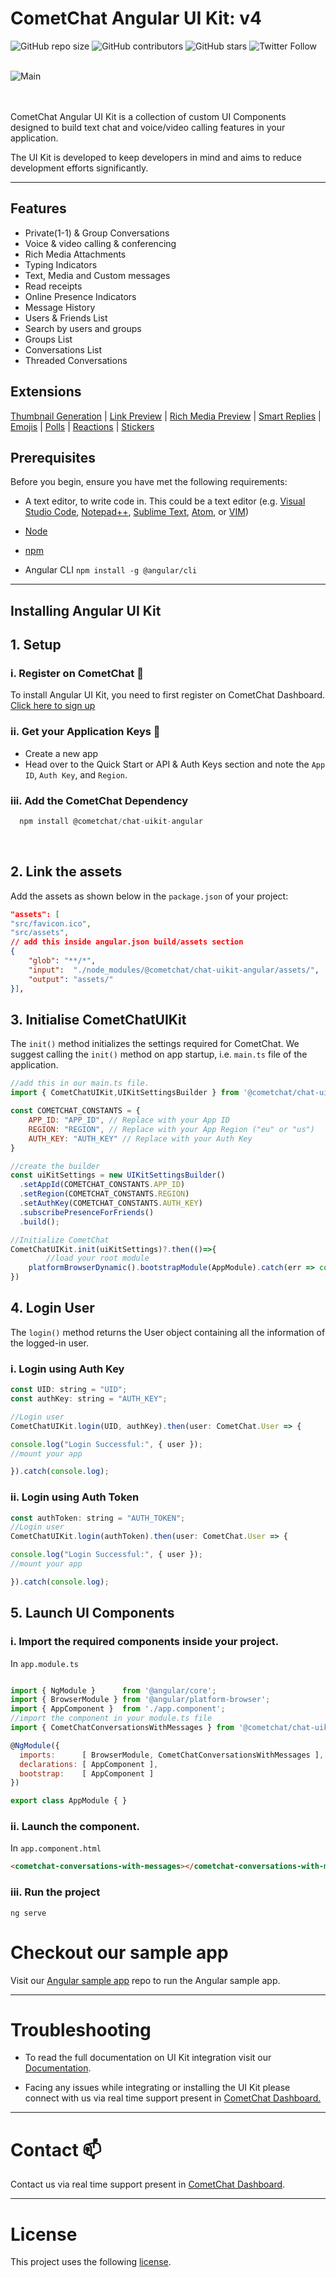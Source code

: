 # CometChat Angular UI Kit: v4

![GitHub repo size](https://img.shields.io/github/repo-size/cometchat-pro/javascript-angular-chat-ui-kit)
![GitHub contributors](https://img.shields.io/github/contributors/cometchat-pro/javascript-angular-chat-ui-kit)
![GitHub stars](https://img.shields.io/github/stars/cometchat-pro/javascript-angular-chat-ui-kit?style=social)
![Twitter Follow](https://img.shields.io/twitter/follow/cometchat?style=social)
</br></br>
<div style="width:100%">
    <div style="width:50%; display:inline-block">
        <div align="center">
          <img align="left" alt="Main" src="./Screenshots/main.png">
        </div>
    </div>
</div>

</br></br>
CometChat Angular UI Kit is a collection of custom UI Components designed to build text chat and voice/video calling features in your application.

The UI Kit is developed to keep developers in mind and aims to reduce development efforts significantly.

---

## Features

- Private(1-1) & Group Conversations
- Voice & video calling & conferencing
- Rich Media Attachments
- Typing Indicators
- Text, Media and Custom messages
- Read receipts
- Online Presence Indicators
- Message History
- Users & Friends List
- Search by users and groups
- Groups List
- Conversations List
- Threaded Conversations

## Extensions

[Thumbnail Generation](https://www.cometchat.com/docs/extensions/thumbnail-generation) | [Link Preview](https://www.cometchat.com/docs/extensions/link-preview) | [Rich Media Preview](https://www.cometchat.com/docs/extensions/rich-media-preview) | [Smart Replies](https://www.cometchat.com/docs/extensions/smart-replies) | [Emojis](https://www.cometchat.com/docs/extensions/emojis) | [Polls](https://www.cometchat.com/docs/extensions/polls) | [Reactions](https://www.cometchat.com/docs/extensions/reactions) | [Stickers](https://www.cometchat.com/docs/extensions/stickers)

## Prerequisites

Before you begin, ensure you have met the following requirements:

- A text editor, to write code in. This could be a text editor (e.g. [Visual Studio Code](https://code.visualstudio.com/), [Notepad++](https://notepad-plus-plus.org/), [Sublime Text](https://www.sublimetext.com/), [Atom](https://atom.io/), or [VIM](https://www.vim.org/))

- [Node](https://nodejs.org/)

- [npm](https://www.npmjs.com/get-npm)

- Angular CLI `npm install -g @angular/cli`

---

## Installing Angular UI Kit

## 1. Setup

### i. Register on CometChat 🔧

To install Angular UI Kit, you need to first register on CometChat Dashboard. <a href="https://app.cometchat.com/signup" target="_blank">Click here to sign up</a>

### ii. Get your Application Keys :key:

- Create a new app
- Head over to the Quick Start or API & Auth Keys section and note the `App ID`, `Auth Key`, and `Region`.

### iii. Add the CometChat Dependency

```javascript
  npm install @cometchat/chat-uikit-angular
```

<br/>

## 2. Link the assets

Add the assets as shown below in the `package.json` of your project:

```json
"assets": [
"src/favicon.ico",
"src/assets",
// add this inside angular.json build/assets section
{
	"glob": "**/*",
	"input":  "./node_modules/@cometchat/chat-uikit-angular/assets/",
	"output": "assets/"
}],
```

## 3. Initialise CometChatUIKit

The `init()` method initializes the settings required for CometChat. We suggest calling the `init()` method on app startup, i.e. `main.ts` file of the application.

```javascript
//add this in our main.ts file.
import { CometChatUIKit,UIKitSettingsBuilder } from '@cometchat/chat-uikit-angular';

const COMETCHAT_CONSTANTS = {
	APP_ID: "APP_ID", // Replace with your App ID
	REGION: "REGION", // Replace with your App Region ("eu" or "us")
	AUTH_KEY: "AUTH_KEY" // Replace with your Auth Key
}

//create the builder
const uiKitSettings = new UIKitSettingsBuilder()
  .setAppId(COMETCHAT_CONSTANTS.APP_ID)
  .setRegion(COMETCHAT_CONSTANTS.REGION)
  .setAuthKey(COMETCHAT_CONSTANTS.AUTH_KEY)
  .subscribePresenceForFriends()
  .build();

//Initialize CometChat
CometChatUIKit.init(uiKitSettings)?.then(()=>{
		//load your root module
    platformBrowserDynamic().bootstrapModule(AppModule).catch(err => console.error(err));
})
```

## 4. Login User

The `login()` method returns the User object containing all the information of the logged-in user.

### i. Login using Auth Key

```javascript
const UID: string = "UID";
const authKey: string = "AUTH_KEY";

//Login user
CometChatUIKit.login(UID, authKey).then(user: CometChat.User => {

console.log("Login Successful:", { user });
//mount your app

}).catch(console.log);
```

### ii. Login using Auth Token

```javascript
const authToken: string = "AUTH_TOKEN";
//Login user
CometChatUIKit.login(authToken).then(user: CometChat.User => {

console.log("Login Successful:", { user });
//mount your app

}).catch(console.log);
```

## 5. Launch UI Components

### i. Import the required components inside your project.

In `app.module.ts`

```javascript

import { NgModule }      from '@angular/core';
import { BrowserModule } from '@angular/platform-browser';
import { AppComponent }  from './app.component';
//import the component in your module.ts file
import { CometChatConversationsWithMessages } from '@cometchat/chat-uikit-angular';

@NgModule({
  imports:      [ BrowserModule, CometChatConversationsWithMessages ],
  declarations: [ AppComponent ],
  bootstrap:    [ AppComponent ]
})

export class AppModule { }

```

### ii. Launch the component.

In `app.component.html`

```html
<cometchat-conversations-with-messages></cometchat-conversations-with-messages>
```
### iii. Run the project

```cli
ng serve
```


# Checkout our sample app

Visit our [Angular sample app](https://github.com/cometchat/cometchat-uikit-angular) repo to run the Angular sample app.

---

# Troubleshooting

- To read the full documentation on UI Kit integration visit our [Documentation](https://www.cometchat.com/docs/angular-chat-ui-kit/overview).

- Facing any issues while integrating or installing the UI Kit please connect with us via real time support present in <a href="https://app.cometchat.com/" target="_blank">CometChat Dashboard.</a>

---


# Contact :mailbox:

Contact us via real time support present in [CometChat Dashboard](https://app.cometchat.com/).

---

# License

This project uses the following [license](https://github.com/cometchat/.github/blob/master/LICENSE).
